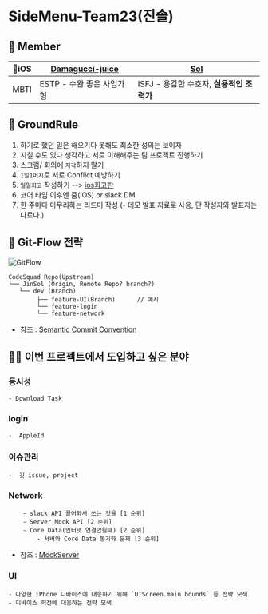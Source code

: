 # SideMenu-Team23(진솔)

## 🐳 Member

| 🍎iOS | [Damagucci-juice](https://github.com/Damagucci-Juice) | [Sol](https://github.com/Hansolkkim) |
| ---- | ----------------------------------------------------- | ------------------------------------ |
| MBTI | ESTP - 수완 좋은 사업가 형 | ISFJ - 용감한 수호자, **실용적인 조력가**|



## 🎃 GroundRule

1. 하기로 했던 일은 해오기다 못해도 최소한 성의는 보이자
2. 지칠 수도 있다 생각하고 서로 이해해주는 팀 프로젝트 진행하기
3. 스크럼/ 회의에 `지각`하지 말기
4. `1일1머지`로 서로 Conflict 예방하기
5. `일일회고` 작성하기 -->  [ios회고판](https://docs.google.com/spreadsheets/d/1Vs06jNSBcz5s-Rhb29VR825VpOBJWcloxQF3MLnZ6_8/edit#gid=1299106843)
6. 코어 타임 이후엔 줌(iOS) or slack DM
7. 한 주마다 마무리하는 리드미 작성 (- 데모 발표 자료로 사용, 단 작성자와 발표자는 다르다.)


## 🧶 Git-Flow 전략

![GitFlow](https://user-images.githubusercontent.com/50472122/163747266-12451ab4-7827-4138-80b6-b6d114de2de8.png)

```
CodeSquad Repo(Upstream)
└── JinSol (Origin, Remote Repo? branch?)
   └── dev (Branch)
        ├── feature-UI(Branch)		// 예시
        └── feature-login
        └── feature-network
```

- 참조 : [Semantic Commit Convention](https://gist.github.com/joshbuchea/6f47e86d2510bce28f8e7f42ae84c716)


## 🙋‍♂️ 이번 프로젝트에서 도입하고 싶은 분야

###  동시성 
	- Download Task
### login 
	-  AppleId
### 이슈관리 
	-  깃 issue, project
	
### Network
```
	- slack API 끌어와서 쓰는 것을 [1 순위]
	- Server Mock API [2 순위]
	- Core Data(인터넷 연결안될때) [2 순위]
		- 서버와 Core Data 동기화 문제 [3 순위]
```
* 참조 : [MockServer](https://medium.com/@jamesjunsungkim/how-to-create-a-network-mockup-in-swift-cab5b73da4e1) 

### UI
	- 다양한 iPhone 디바이스에 대응하기 위해 `UIScreen.main.bounds` 등 전략 모색
	- 디바이스 회전에 대응하는 전략 모색


